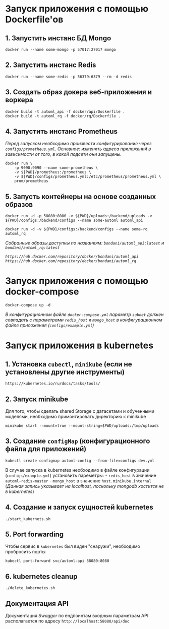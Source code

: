 # Запуск приложения с помощью Dockerfile'ов

## 1. Запустить инстанс БД Mongo

```
docker run --name some-mongo -p 57017:27017 mongo
```

## 2. Запустить инстанс Redis

```
docker run --name some-redis -p 56379:6379 --rm -d redis
```

## 3. Создать образ докера веб-приложения и воркера

```
docker build -t automl_api -f docker/api/Dockerfile .
docker build -t automl_rq -f docker/rq/Dockerfile .
```

## 4. Запустить инстанс Prometheus

_Перед запуском необходимо произвести конфигурирование через `configs/prometheus.yml`. Основное: изменить адреса приложений в зависимости от того, в какой подсети они запущены._

```
docker run \
    -p 9090:9090 --name some-prometheus \
    -v ${PWD}/prometheus:/prometheus \
    -v ${PWD}/configs/prometheus.yml:/etc/prometheus/prometheus.yml \
    prom/prometheus
```


## 5. Запусть контейнеры на основе созданных образов

```
docker run -d -p 58080:8080 -v ${PWD}/uploads:/backend/uploads -v ${PWD}/configs:/backend/configs --name some-automl automl_api

docker run -d -v ${PWD}/configs:/backend/configs --name some-rq automl_rq
```

_Собранные образы доступны по названиям: `bondani/automl_api:latest` и `bondani/automl_rq:latest`_

_`https://hub.docker.com/repository/docker/bondani/automl_api` `https://hub.docker.com/repository/docker/bondani/automl_rq`_

# Запуск приложения с помощью docker-compose

```
docker-compose up -d
```

_В конфигурационном файле `docker-compose.yml` параметр `subnet` должен совпадать с параметрами `redis_host` и `mongo_host` в конфигурационном файле приложения (`configs/example.yml`)_

# Запуск приложения в kubernetes

## 1. Установка `cubectl`, `minikube` (если не установлены другие инструменты)

```
https://kubernetes.io/ru/docs/tasks/tools/
```

## 2. Запуск minikube

Для того, чтобы сделать shared Storage с датасетами и обученными моделями, необходимо примонтировать директорию к minikube

```
minikube start --mount=true --mount-string=$PWD/uploads:/tmp/uploads
```

## 3. Создание `configMap` (конфигурационного файла для приложений)

```
kubectl create configmap automl-config --from-file=configs dev.yml
```

В случае запуска в kubernetes необходимо в файле конфигурации (`configs/example.yml`) установить пареметры:
    - `redis_host` в значение `automl-redis-master`
    - `mongo_host` в значение `host.minikube.internal` (_Данная запись указывает на localhost, поскольку mongodb хостится не в kubernetes_)

## 4. Создание и запуск cущностей kubernetes

```
./start_kubernets.sh
```

## 5. Port forwarding

Чтобы сервис в `kubernetes` был виден "снаружи", необходимо пробросить порты

```
kubectl port-forward svc/automl-api 58080:8080
```

## 6. kubernetes cleanup

```
./delete_kubernetes.sh
```


## Документация API

Документация *Swagger* по ендпоинтам входным параметрам API располагается по адресу `http://localhost:58080/api/doc`